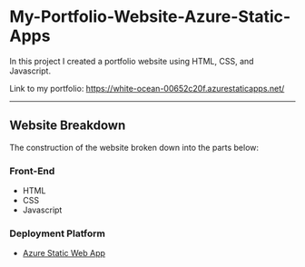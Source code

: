 # My-Portfolio-Website-Azure-Static-Apps

In this project I created a portfolio website using HTML, CSS, and Javascript. 

Link to my portfolio: https://white-ocean-00652c20f.azurestaticapps.net/


---

## Website Breakdown

The construction of the website broken down into the parts below:

### Front-End

- HTML
- CSS
- Javascript

### Deployment Platform

- [Azure Static Web App](https://azure.microsoft.com/en-us/services/app-service/static/)

